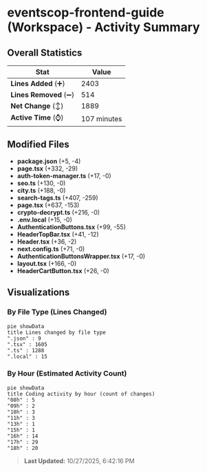 # eventscop-frontend-guide (Workspace) - Activity Summary 

## Overall Statistics

| Stat                   | Value                                                             |
| ---------------------- | ----------------------------------------------------------------- |
| **Lines Added** (➕)   | 2403                                          |
| **Lines Removed** (➖) | 514                                        |
| **Net Change** (↕)    | 1889                |
| **Active Time** (⌚)   | 107 minutes |


## Modified Files
- **package.json** (+5, -4)
- **page.tsx** (+332, -29)
- **auth-token-manager.ts** (+17, -0)
- **seo.ts** (+130, -0)
- **city.ts** (+188, -0)
- **search-tags.ts** (+407, -259)
- **page.tsx** (+637, -153)
- **crypto-decrypt.ts** (+216, -0)
- **.env.local** (+15, -0)
- **AuthenticationButtons.tsx** (+99, -55)
- **HeaderTopBar.tsx** (+41, -12)
- **Header.tsx** (+36, -2)
- **next.config.ts** (+71, -0)
- **AuthenticationButtonsWrapper.tsx** (+17, -0)
- **layout.tsx** (+166, -0)
- **HeaderCartButton.tsx** (+26, -0)

## Visualizations

### By File Type (Lines Changed)

```mermaid
pie showData
title Lines changed by file type
".json" : 9
".tsx" : 1605
".ts" : 1288
".local" : 15
```

### By Hour (Estimated Activity Count)

```mermaid
pie showData
title Coding activity by hour (count of changes)
"08h" : 5
"09h" : 2
"10h" : 3
"11h" : 3
"13h" : 1
"15h" : 1
"16h" : 14
"17h" : 29
"18h" : 20
```


> **Last Updated:** 10/27/2025, 6:42:16 PM